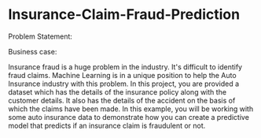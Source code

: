 # Insurance-Claim-Fraud-Prediction
Problem Statement:

Business case:

Insurance fraud is a huge problem in the industry. It's difficult to identify fraud claims. Machine Learning is in a unique position to help the Auto Insurance industry with this problem.
In this project, you are provided a dataset which has the details of the insurance policy along with the customer details. It also has the details of the accident on the basis of which the claims have been made.
In this example, you will be working with some auto insurance data to demonstrate how you can create a predictive model that predicts if an insurance claim is fraudulent or not.
